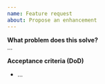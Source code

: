 ```yaml
---
name: Feature request
about: Propose an enhancement
---
```


**What problem does this solve?**  
…

**Acceptance criteria (DoD)**  
- …